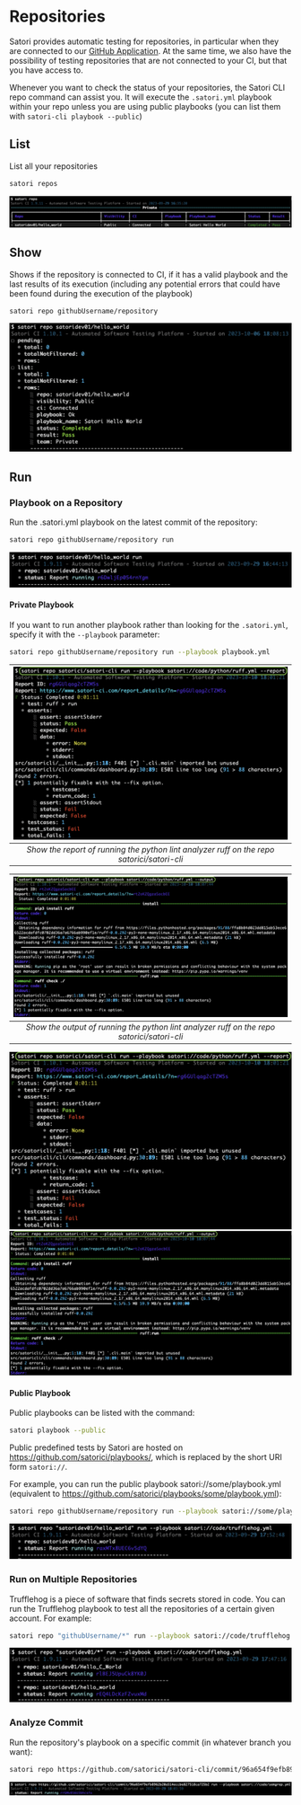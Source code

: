 # Repositories

Satori provides automatic testing for repositories, in particular when they are connected to our [GitHub Application](https://github.com/apps/satorici). At the same time, we also have the possibility of testing repositories that are not connected to your CI, but that you have access to.

Whenever you want to check the status of your repositories, the Satori CLI repo command can assist you. It will execute the `.satori.yml` playbook within your repo unless you are using public playbooks (you can list them with `satori-cli playbook --public`)

## List

List all your repositories

```sh
satori repos
```

![satori repo](img/repo_1.png)

## Show

Shows if the repository is connected to CI, if it has a valid playbook and the last results of its execution (including any potential errors that could have been found during the execution of the playbook)

```sh
satori repo githubUsername/repository
```

![repo](img/repo_2.png)

## Run

### Playbook on a Repository

Run the .satori.yml playbook on the latest commit of the repository:

```sh
satori repo githubUsername/repository run
```

![repo run](img/repo_3.png)

#### Private Playbook

If you want to run another playbook rather than looking for the `.satori.yml`, specify it with the `--playbook` parameter:

```sh
satori repo githubUsername/repository run --playbook playbook.yml
```

| ![repo run playbook report](img/repo_4-1.png) |
|:--:|
| *Show the report of running the python lint analyzer ruff on the repo satorici/satori-cli* |

| ![repo run playbook output](img/repo_4-2.png) |
|:--:|
| *Show the output of running the python lint analyzer ruff on the repo satorici/satori-cli* |

![repo run playbook report](img/repo_4-1.png)
![repo run playbook output](img/repo_4-2.png)

#### Public Playbook

Public playbooks can be listed with the command:

```sh
satori playbook --public
```

Public predefined tests by Satori are hosted on https://github.com/satorici/playbooks/, which is replaced by the short URI form `satori://`.

For example, you can run the public playbook satori://some/playbook.yml (equivalent to <https://github.com/satorici/playbooks/some/playbook.yml>):

```sh
satori repo githubUsername/repository run --playbook satori://some/playbook.yml
```

![repo run playbook](img/repo_6.png)

### Run on Multiple Repositories

Trufflehog is a piece of software that finds secrets stored in code. You can run the Trufflehog playbook to test all the repositories of a certain given account. For example:

```sh
satori repo "githubUsername/*" run --playbook satori://code/trufflehog.yml
```

![repo run github account playbook](img/repo_7.png)

### Analyze Commit

Run the repository's playbook on a specific commit (in whatever branch you want):

```sh
satori repo https://github.com/satorici/satori-cli/commit/96a654f9efb8962b20a514eccbe827518ca725b2 run
```

![commit run playbook](img/repo_8.png)
